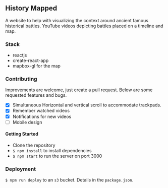 ## History Mapped
A website to help with visualizing the context around ancient famous historical battles. YouTube videos depicting battles placed on a timeline and map.

### Stack
* reactjs
* create-react-app
* mapbox-gl for the map

### Contributing
Improvements are welcome, just create a pull request. Below are some requested features and bugs.

- [x] Simultaneous Horizontal and vertical scroll to accommodate trackpads.
- [x] Remember watched videos
- [x] Notifications for new videos
- [ ] Mobile design

#### Getting Started
* Clone the repository
* `$ npm install` to install dependencies
* `$ npm start` to run the server on port 3000

### Deployment
`$ npm run deploy` to an `s3` bucket. Details in the `package.json`.
